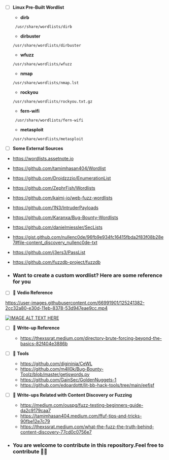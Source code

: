  - [ ] **Linux Pre-Built Wordlist**
 
     - **dirb**
       
      ```
       /usr/share/wordlists/dirb
      ```
    - **dirbuster**
    
     ```
    /usr/share/wordlists/dirbuster
     ```
    
    
   - **wfuzz**
   
   ```
   /usr/share/wordlists/wfuzz
   ```

   - **nmap**
  
   ```
   /usr/share/wordlists/nmap.lst
   ```
   
   - **rockyou**
   
   ```
   /usr/share/wordlists/rockyou.txt.gz
   ```
   - **fern-wifi**
   ```
    /usr/share/wordlists/fern-wifi
   ```
   - **metasploit**
    ```
    /usr/share/wordlists/metasploit
    ```
  
 - [ ] **Some External Sources**

- https://wordlists.assetnote.io
- https://github.com/tamimhasan404/Wordlist
- https://github.com/Droidzzzio/EnumerationList
- https://github.com/ZephrFish/Wordlists
- https://github.com/kaimi-io/web-fuzz-wordlists
- https://github.com/1N3/IntruderPayloads
- https://github.com/Karanxa/Bug-Bounty-Wordlists
- https://github.com/danielmiessler/SecLists
- https://gist.github.com/nullenc0de/96fb9e934fc16415fbda2f83f08b28e7#file-content_discovery_nullenc0de-txt
- https://github.com/j3ers3/PassList
- https://github.com/fuzzdb-project/fuzzdb


- ### Want to create a custom wordlist? Here are some reference for you
 

- [ ] 🎦 **Vedio Reference**



https://user-images.githubusercontent.com/66991901/125241382-2cc32a80-e30d-11eb-8378-53d947eae9cc.mp4




[![IMAGE ALT TEXT HERE](https://img.youtube.com/vi/GcysC5CB4Dw/0.jpg)](https://www.youtube.com/watch?v=GcysC5CB4Dw)


- [ ] 📑 **Write-up Reference**
  
  - https://thexssrat.medium.com/directory-brute-forcing-beyond-the-basics-82f404e3886b

- [ ] 📑 **Tools**

  - https://github.com/digininja/CeWL
  - https://github.com/m4ll0k/Bug-Bounty-Toolz/blob/master/getjswords.py
  - https://github.com/GainSec/GoldenNuggets-1
  - https://github.com/edoardottt/lit-bb-hack-tools/tree/main/eefjsf
  





 - [ ] 📑 **Write-ups Related with Content Discovery or Fuzzing**

     - https://medium.com/ouspg/fuzz-testing-beginners-guide-da2c9179caa7
     - https://tamimhasan404.medium.com/ffuf-tips-and-tricks-90fbe12e7c79
     - https://thexssrat.medium.com/what-the-fuzz-the-truth-behind-content-discovery-77cd0c0756e7


 - ### You are welcome to contribute in this repository.Feel free to contribute 🤗🙂


